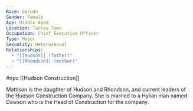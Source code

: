 ```yaml
---
Race: Gerudo
Gender: Female
Age: Middle Aged
Location: Tarrey Town
Occupation: Chief Executive Officer
Type: Major
Sexuality: Heterosexual
Relationships:
  - "[[Hudson]] (father)"
  - "[[Rhondson]] (mother)"
---
```

 #npc [[Hudson Construction]]

Mattison is the daughter of Hudson and Rhondson, and current leaders of the Hudson Construction Company. She is married to a Hylian man named Dawson who is the Head of Construction for the company.

